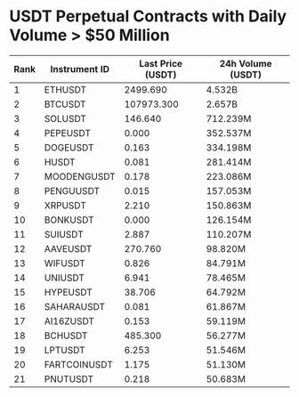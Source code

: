 # USDT Perpetual Contracts with Daily Volume > $50 Million

| Rank | Instrument ID | Last Price (USDT) | 24h Volume (USDT) |
|------|---------------|-------------------|-------------------|
| 1 | ETHUSDT | 2499.690 | 4.532B |
| 2 | BTCUSDT | 107973.300 | 2.657B |
| 3 | SOLUSDT | 146.640 | 712.239M |
| 4 | PEPEUSDT | 0.000 | 352.537M |
| 5 | DOGEUSDT | 0.163 | 334.198M |
| 6 | HUSDT | 0.081 | 281.414M |
| 7 | MOODENGUSDT | 0.178 | 223.086M |
| 8 | PENGUUSDT | 0.015 | 157.053M |
| 9 | XRPUSDT | 2.210 | 150.863M |
| 10 | BONKUSDT | 0.000 | 126.154M |
| 11 | SUIUSDT | 2.887 | 110.207M |
| 12 | AAVEUSDT | 270.760 | 98.820M |
| 13 | WIFUSDT | 0.826 | 84.791M |
| 14 | UNIUSDT | 6.941 | 78.465M |
| 15 | HYPEUSDT | 38.706 | 64.792M |
| 16 | SAHARAUSDT | 0.081 | 61.867M |
| 17 | AI16ZUSDT | 0.153 | 59.119M |
| 18 | BCHUSDT | 485.300 | 56.277M |
| 19 | LPTUSDT | 6.253 | 51.546M |
| 20 | FARTCOINUSDT | 1.175 | 51.130M |
| 21 | PNUTUSDT | 0.218 | 50.683M |
